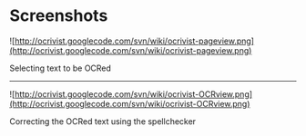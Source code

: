 # Screenshots #

![http://ocrivist.googlecode.com/svn/wiki/ocrivist-pageview.png](http://ocrivist.googlecode.com/svn/wiki/ocrivist-pageview.png)

Selecting text to be OCRed


---

![http://ocrivist.googlecode.com/svn/wiki/ocrivist-OCRview.png](http://ocrivist.googlecode.com/svn/wiki/ocrivist-OCRview.png)

Correcting the OCRed text using the spellchecker